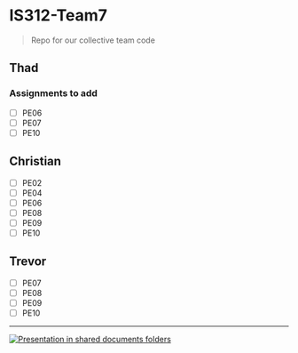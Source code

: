 # IS312-Team7

> Repo for our collective team code

## Thad

### Assignments to add

- [ ] PE06
- [ ] PE07
- [ ] PE10

## Christian

- [ ] PE02
- [ ] PE04
- [ ] PE06
- [ ] PE08
- [ ] PE09
- [ ] PE10

## Trevor

- [ ] PE07
- [ ] PE08
- [ ] PE09
- [ ] PE10

---

[![Presentation in shared documents folders](http://../../code/thad/img/PE01/Prettier.jpg)](http://)
